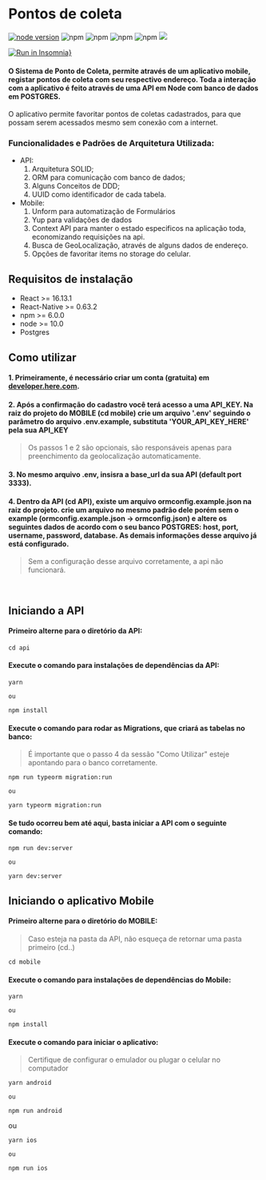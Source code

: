 # Pontos de coleta

[![node version](https://img.shields.io/node/v/react)](https://img.shields.io/node/v/react)
![npm](https://img.shields.io/npm/v/react-native?label=react-native)
![npm](https://img.shields.io/npm/v/react-navigation?label=react-native-navigation)
![npm](https://img.shields.io/npm/v/react?label=react)
![npm](https://img.shields.io/npm/v/pg?label=Postgres)
<img src="https://img.shields.io/github/languages/top/tsunodajapa/pontos_coleta">

[![Run in Insomnia}](https://insomnia.rest/images/run.svg)](https://insomnia.rest/run/?label=Pontos_coleta&uri=https%3A%2F%2Fgithub.com%2Ftsunodajapa%2Fpontos_coleta%2Fblob%2Fmaster%2FInsomnia.json)

#### O Sistema de Ponto de Coleta, permite através de um aplicativo mobile, registar pontos de coleta com seu respectivo endereço. Toda a interação com a aplicativo é feito através de uma API em Node com banco de dados em POSTGRES.
O aplicativo permite favoritar pontos de coletas cadastrados, para que possam serem acessados mesmo sem conexão com a internet.

### Funcionalidades e Padrões de Arquitetura Utilizada:

 - API:
    1. Arquitetura SOLID;
    2. ORM para comunicação com banco de dados;
    3. Alguns Conceitos de DDD;
    4. UUID como identificador de cada tabela.
- Mobile:
    1. Unform para automatização de Formulários
    2. Yup para validações de dados
    3. Context API para manter o estado especificos na aplicação toda, economizando requisições na api.
    4. Busca de GeoLocalização, através de alguns dados de endereço.
    5. Opções de favoritar items no storage do celular.

## Requisitos de instalação

- React >= 16.13.1
- React-Native >= 0.63.2
- npm >= 6.0.0
- node >= 10.0
- Postgres


## Como utilizar

#### 1. Primeiramente, é necessário criar um conta (gratuita) em <a href="https://developer.here.com/i" > developer.here.com</a>.

#### 2. Após a confirmação do cadastro você terá acesso a uma <b>API_KEY</b>. Na raiz do projeto do MOBILE (cd mobile) crie um arquivo '.env' seguindo o parâmetro do arquivo .env.example, substituta 'YOUR_API_KEY_HERE' pela sua <b>API_KEY</b> 

> Os passos 1 e 2 são opcionais, são responsáveis apenas para preenchimento da geolocalização automaticamente. 

#### 3. No mesmo arquivo .env, insisra a base_url da sua API (default port 3333).

#### 4. Dentro da API (cd API), existe um arquivo <b>ormconfig.example.json</b> na raiz do projeto. crie um arquivo no mesmo padrão dele porém sem o example (ormconfig.example.json -> ormconfig.json) e altere os seguintes dados de acordo com o seu banco POSTGRES: host, port, username, password, database. As demais informações desse arquivo já está configurado.

> Sem a configuração desse arquivo corretamente, a api não funcionará.

<br>

## Iniciando a API

#### Primeiro alterne para o diretório da API:
```
cd api
```

#### Execute o comando para instalações de dependências da API:

```
yarn

ou

npm install
```

#### Execute o comando para rodar as Migrations, que criará as tabelas no banco:
> É importante que o passo 4 da sessão "Como Utilizar" esteje apontando para o banco corretamente.

```
npm run typeorm migration:run

ou

yarn typeorm migration:run
```

#### Se tudo ocorreu bem até aqui, basta iniciar a API com o seguinte comando:

```
npm run dev:server

ou

yarn dev:server
```

## Iniciando o aplicativo Mobile

#### Primeiro alterne para o diretório do MOBILE:
> Caso esteja na pasta da API, não esqueça de retornar uma pasta primeiro (cd..)

```
cd mobile
```

#### Execute o comando para instalações de dependências do Mobile:

```
yarn

ou

npm install
```

#### Execute o comando para iniciar o aplicativo:
> Certifique de configurar o emulador ou plugar o celular no computador

```
yarn android

ou

npm run android
```

ou

```
yarn ios

ou

npm run ios
```
